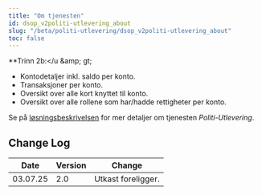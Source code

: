 ```yaml
---
title: "Om tjenesten"
id: dsop_v2politi-utlevering_about
slug: "/beta/politi-utlevering/dsop_v2politi-utlevering_about"
toc: false
---
```


**Trinn 2b:&lt;/u &amp;amp; gt;
- Kontodetaljer inkl. saldo per konto.
- Transaksjoner per konto.
- Oversikt over alle kort knyttet til konto.
- Oversikt over alle rollene som har/hadde rettigheter per konto.

Se på [løsningsbeskrivelsen](/dsop_v2politi-utlevering_løsningsbeskrivelse) for mer
detaljer om tjenesten *Politi-Utlevering*.

## Change Log

| Date | Version | Change |
| ---------- | --------- | ------------------------------------------------------------------------------------------------ |
| 03.07.25 | 2.0 | Utkast foreligger. |
